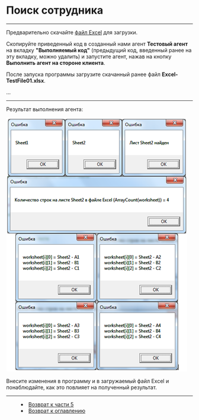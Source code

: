 # Поиск сотрудника
***


Предварительно скачайте [файл Excel](Excel-TestFile01.xlsx) для загрузки.

Скопируйте приведенный код в созданный нами агент **Тестовый агент** на вкладку **"Выполняемый код"** (предыдущий код, введенный ранее на эту вкладку, можно удалить) и запустите агент, нажав на кнопку **Выполнить агент на стороне клиента**.

После запуска программы загрузите скачанный ранее файл **Excel-TestFile01.xlsx**.


...

---

Результат выполнения агента:

![](excel02.PNG)

Внесите изменения в программу и в загружаемый файл Excel и понаблюдайте, как это повлияет на полученный результат.

***

<dd><li> <a href="5_practical_realization.md"> Возврат к части 5</a></dd>

<dd><li> <a href="README.md"> Возврат к оглавлению</a></dd>
